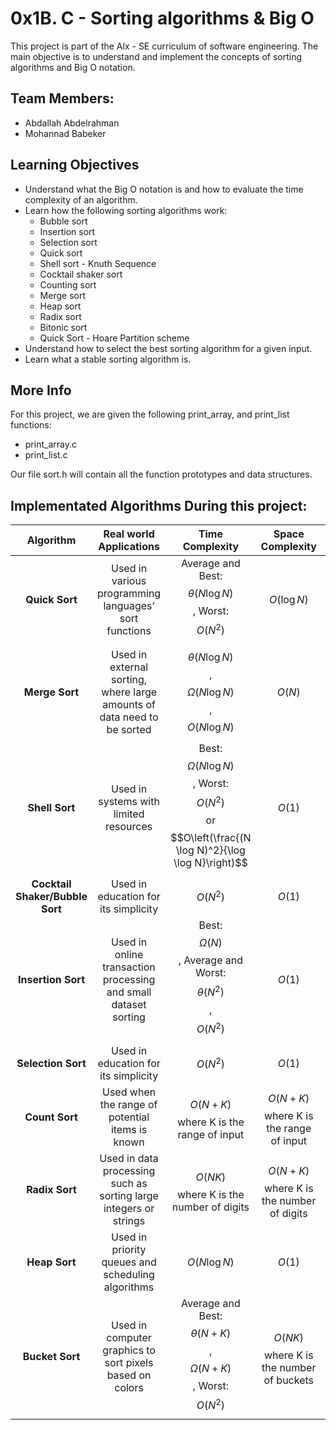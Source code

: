 0x1B. C - Sorting algorithms & Big O
====================================

This project is part of the Alx - SE curriculum of software engineering. The main objective is to understand and implement the concepts of sorting algorithms and Big O notation.

Team Members:
-------------
- Abdallah Abdelrahman
- Mohannad Babeker

Learning Objectives
-------------------
- Understand what the Big O notation is and how to evaluate the time complexity of an algorithm.
- Learn how the following sorting algorithms work:
    - Bubble sort
    - Insertion sort
    - Selection sort
    - Quick sort
    - Shell sort - Knuth Sequence
    - Cocktail shaker sort
    - Counting sort
    - Merge sort
    - Heap sort
    - Radix sort
    - Bitonic sort
    - Quick Sort - Hoare Partition scheme
- Understand how to select the best sorting algorithm for a given input.
- Learn what a stable sorting algorithm is.

More Info
---------
For this project, we are given the following print_array, and print_list functions:

- print_array.c
- print_list.c

Our file sort.h will contain all the function prototypes and data structures.

Implementated Algorithms During this project:
---------------------------------------------
|Algorithm|Real world Applications|Time Complexity|Space Complexity|Based on Comparison|Stability|
|:----:|:----:|:----:|:----:|:----:|:----:|
|**Quick Sort**|Used in various programming languages’ sort functions|Average and Best: $$\theta(N \log N)$$, Worst: $$O(N^2)$$|$$O(\log N)$$|Yes|No|
|**Merge Sort**|Used in external sorting, where large amounts of data need to be sorted|$$\theta(N \log N)$$, $$\Omega(N \log N)$$, $$O(N \log N)$$|$$O(N)$$|Yes|Yes|
|**Shell Sort**|Used in systems with limited resources|Best: $$\Omega(N \log N)$$, Worst: $$O(N^2)$$ or $$O\left(\frac{(N \log N)^2}{\log \log N}\right)$$|$$O(1)$$|Yes|No|
|**Cocktail Shaker/Bubble Sort**|Used in education for its simplicity|$$O(N^2)$$|$$O(1)$$|Yes|Yes|
|**Insertion Sort**|Used in online transaction processing and small dataset sorting|Best: $$\Omega(N)$$, Average and Worst: $$\theta(N^2)$$, $$O(N^2)$$|$$O(1)$$|Yes|Yes|
|**Selection Sort**|Used in education for its simplicity|$$O(N^2)$$|$$O(1)$$|Yes|No|
|**Count Sort**|Used when the range of potential items is known|$$O(N+K)$$ where K is the range of input|$$O(N+K)$$ where K is the range of input|No|Yes|
|**Radix Sort**|Used in data processing such as sorting large integers or strings|$$O(NK)$$ where K is the number of digits|$$O(N+K)$$ where K is the number of digits|No|Yes|
|**Heap Sort**|Used in priority queues and scheduling algorithms|$$O(N \log N)$$|$$O(1)$$|Yes|No|
|**Bucket Sort**|Used in computer graphics to sort pixels based on colors|Average and Best: $$\theta(N+K)$$, $$\Omega(N+K)$$, Worst: $$O(N^2)$$|$$O(NK)$$ where K is the number of buckets|No|Yes|
